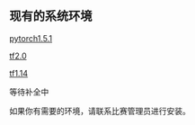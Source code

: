 ## 现有的系统环境

[pytorch1.5.1](./pytorch1.5.1.md)

[tf2.0](./tf2.0.md)

[tf1.14](./tf1.14.md)

等待补全中

如果你有需要的环境，请联系比赛管理员进行安装。